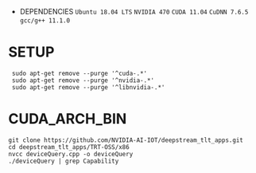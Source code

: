 * DEPENDENCIES
    `Ubuntu 18.04 LTS`
    `NVIDIA 470`
    `CUDA 11.04`
    `CuDNN 7.6.5`
    `gcc/g++ 11.1.0`
# SETUP
```
 sudo apt-get remove --purge '^cuda-.*'
 sudo apt-get remove --purge '^nvidia-.*'
 sudo apt-get remove --purge '^libnvidia-.*'
```
# CUDA_ARCH_BIN
```
git clone https://github.com/NVIDIA-AI-IOT/deepstream_tlt_apps.git
cd deepstream_tlt_apps/TRT-OSS/x86
nvcc deviceQuery.cpp -o deviceQuery
./deviceQuery | grep Capability
```
